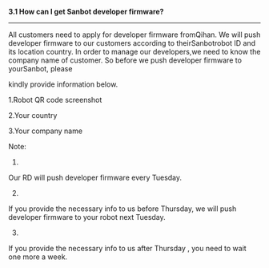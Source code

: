 **3.1 How can I get Sanbot developer firmware?**

----



All customers need to apply for developer firmware fromQihan. We will push developer firmware to our customers according to theirSanbotrobot ID and its location country. In order to manage our developers,we need to know the company name of customer. So before we push developer firmware to yourSanbot, please

kindly provide information below.



1.Robot QR code screenshot

2.Your country

3.Your company name





Note:

1.

Our RD will push developer firmware every Tuesday.

2.

If you provide the necessary info to us before Thursday, we will push developer firmware to your robot next Tuesday.

3.

If you provide the necessary info to us after Thursday , you need to wait one more a week.

